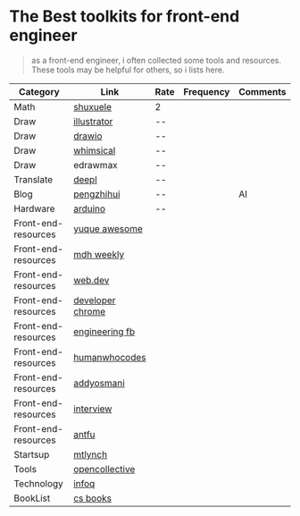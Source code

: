 # The Best toolkits for front-end engineer

> as a front-end engineer, i often collected some tools and resources. These tools may be helpful for others, so i lists here.

Category | Link | Rate | Frequency | Comments 
---------|----------|---------|---------|---------
 Math | [shuxuele](https://www.shuxuele.com/data/confidence-interval.html) | 2 | |
 Draw | [illustrator](https://www.adobe.com/products/illustrator.html) | -- | |
 Draw | [drawio](https://app.diagrams.net/?src=about#HXingMXTeam%2Fgraph%2Fmaster%2FUntitled%20Diagram.drawio	) | -- | |
 Draw | [whimsical](https://whimsical.com) | -- | |
 Draw | edrawmax | -- | |
 Translate | [deepl](https://www.deepl.com/translator) | -- | |
 Blog | [pengzhihui](http://www.pengzhihui.xyz/) | -- | | AI 
 Hardware | [arduino](https://www.arduino.cn/thread-7793-1-1.html) | -- | | 
Front-end-resources | [yuque awesome](https://www.yuque.com/awesome)        ||
Front-end-resources | [mdh weekly](https://www.yuque.com/mdh/weekly/euomv7)||
Front-end-resources | [web.dev](https://web.dev/blog/)||
Front-end-resources | [developer chrome](https://developer.chrome.com/)||
Front-end-resources | [engineering fb](https://engineering.fb.com/web/facebook-redesign/)||
Front-end-resources | [humanwhocodes](https://humanwhocodes.com/)||
Front-end-resources | [addyosmani](https://addyosmani.com/)||
Front-end-resources | [interview](https://github.com/jwasham/coding-interview-univerity)||
Front-end-resources | [antfu](https://antfu.me/)||
Startsup |	[mtlynch](https://mtlynch.io/) ||
Tools |	[opencollective](https://opencollective.com/)||
Technology |	[infoq](https://www.infoq.cn/)||
BookList |	[cs books](https://github.com/forthespada/CS-Books)||
